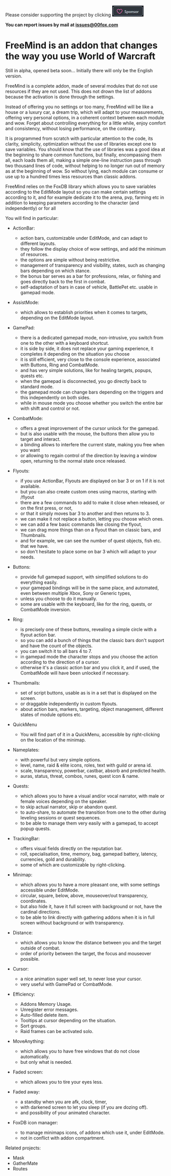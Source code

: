 ﻿Please consider supporting the project by clicking [![Github Sponsorship](.github/Sponsors.gif)](https://github.com/sponsors/00fox)

**You can report issues by mail at issues@00fox.com**

# FreeMind is an addon that changes the way you use World of Warcraft
Still in alpha, opened beta soon...
Initially there will only be the English version.

FreeMind is a complete addon, made of several modules that do not use resources if they are not used.
  This does not drown the list of addons because the activation is done through the settings.

Instead of offering you no settings or too many,
  FreeMind will be like a house or a luxury car, a dream trip,
  which will adapt to your measurements, offering very personal options,
  in a coherent context between each module and wow.
  Forget about controlling everything for a little while, enjoy comfort and consistency,
  without losing performance, on the contrary.

It is programmed from scratch with particular attention to the code, its clarity, simplicity, optimization
  without the use of libraries except one to save variables.
You should know that the use of libraries was a good idea at the beginning to share common functions,
  but finally, encompassing them all, each loads them all,
  making a simple one-line instruction pass through two thousand lines of code,
  without helping to no longer run out of memory as at the beginning of wow.
So without lying, each module can consume or use up to a hundred times less resources than classic addons.

FreeMind relies on the FoxDB library which allows you to save variables according to the EditMode layout
  so you can make certain settings according to it, and for example dedicate it to the arena, pvp, farming etc
  in addition to keeping parameters according to the character (and independently) or for all

You will find in particular:

- ActionBar:
  - action bars, customizable under EditMode, and can adapt to different layouts.
  - they follow the display choice of wow settings, and add the minimum of resources.
  - the options are simple without being restrictive.
  - management of transparency and visibility, states, such as changing bars depending on which stance.
  - the bonus bar serves as a bar for professions, relax, or fishing and goes directly back to the first in combat.
  - self-adaptation of bars in case of vehicle, BattlePet etc. usable in gamepad mode.

- AssistMode:
  - which allows to establish priorities when it comes to targets, depending on the EditMode layout.

- GamePad:
  - there is a dedicated gamepad mode, non-intrusive, you switch from one to the other with a keyboard shortcut.
  - it is side by side, it does not replace your gaming experience, it completes it depending on the situation you choose
  - it is still efficient, very close to the console experience, associated with Buttons, Ring and CombatMode.
  - and has very simple solutions, like for healing targets, popups, quests etc.
  - when the gamepad is disconnected, you go directly back to standard mode.
  - the gamepad mode can change bars depending on the triggers and this independently on both sides.
  - while in mouse mode you choose whether you switch the entire bar with shift and control or not.

- CombatMode:
  - offers a great improvement of the cursor unlock for the gamepad.
  - but is also usable with the mouse, the buttons then allow you to target and interact.
  - a binding allows to interfere the current state, making you free when you want
  - or allowing to regain control of the direction by leaving a window open, returning to the normal state once released.

- Flyouts:
  - if you use ActionBar, Flyouts are displayed on bar 3 or on 1 if it is not available.
  - but you can also create custom ones using macros, starting with /flyout
  - there are a few commands to add to make it close when released, or on the first press, or not,
  - or that it simply moves bar 3 to another and then returns to 3.
  - we can make it not replace a button, letting you choose which ones.
  - we can add a few basic commands like closing the flyout,
  - we can drag more things than on a flyout than on classic bars, and Thumbnails.
  - and for example, we can see the number of quest objects, fish etc. that we have.
  - so don't hesitate to place some on bar 3 which will adapt to your needs.

- Buttons:
  - provide full gamepad support, with simplified solutions to do everything easily.
  - your gamepad bindings will be in the same place, and automated, even between multiple Xbox, Sony or Generic types,
  - unless you choose to do it manually.
  - some are usable with the keyboard, like for the ring, quests, or CombatMode inversion.

- Ring:
  - is precisely one of these buttons, revealing a simple circle with a flyout action bar.
  - so you can add a bunch of things that the classic bars don't support and have the count of the objects.
  - you can switch it to all bars 4 to 7.
  - in gamepad mode the character stops and you choose the action according to the direction of a cursor.
  - otherwise it's a classic action bar and you click it, and if used, the CombatMode will have been unlocked if necessary.

- Thumbmails:
  - set of script buttons, usable as is in a set that is displayed on the screen.
  - or draggable independently in custom flyouts.
  - about action bars, markers, targeting, object management, different states of module options etc.

- QuickMenu
  - You will find part of it in a QuickMenu, accessible by right-clicking on the location of the minimap.

- Nameplates:
  - with powerful but very simple options.
  - level, name, raid & elite icons, roles, text with guild or arena id.
  - scale, transparency, powerbar, castbar, absorb and predicted health.
  - auras, status, threat, combos, runes, quest icon & name.

- Quests:
  - which allows you to have a visual and/or vocal narrator, with male or female voices depending on the speaker.
  - to skip actual narrator, skip or abandon quest.
  - to auto-share, to automate the transition from one to the other during leveling sessions or quest sequences.
  - to be able to manage them very easily with a gamepad, to accept popup quests.

- TrackingBar:
  - offers visual fields directly on the reputation bar.
  - roll, specialisation, time, memory, bag, gamepad battery, latency, currencies, gold and durability.
  - some of which are customizable by right-clicking.

- Minimap:
  - which allows you to have a more pleasant one, with some settings accessible under EditMode.
  - circular, square, below, above, mouseover/out transparency, coordinates.
  - but also hide it, have it full screen with background or not, have the cardinal directions.
  - to be able to link directly with gathering addons when it is in full screen without background or with transparency.

- Distance:
  - which allows you to know the distance between you and the target outside of combat.
  - order of priority between the target, the focus and mouseover possible.

- Cursor:
  - a nice animation super well set, to never lose your cursor.
  - very useful with GamePad or CombatMode.

- Efficiency:
  - Addons Memory Usage.
  - Unregister error messages.
  - Auto-filled delete item.
  - Tooltips at cursor depending on the situation.
  - Sort groups.
  - Raid frames can be activated solo.

- MoveAnything:
  - which allows you to have free windows that do not close automatically.
  - but only what is needed.

- Faded screen:
  - which allows you to tire your eyes less.

- Faded away:
  - a standby when you are afk, clock, timer,
  - with darkened screen to let you sleep (if you are dozing off).
  - and possibility of your animated character.

- FoxDB icon manager:
  - to manage minimaps icons, of addons which use it, under EditMode.
  - not in conflict with addon compartment.

Related projects:
- Mask
- GatherMate
- Routes
